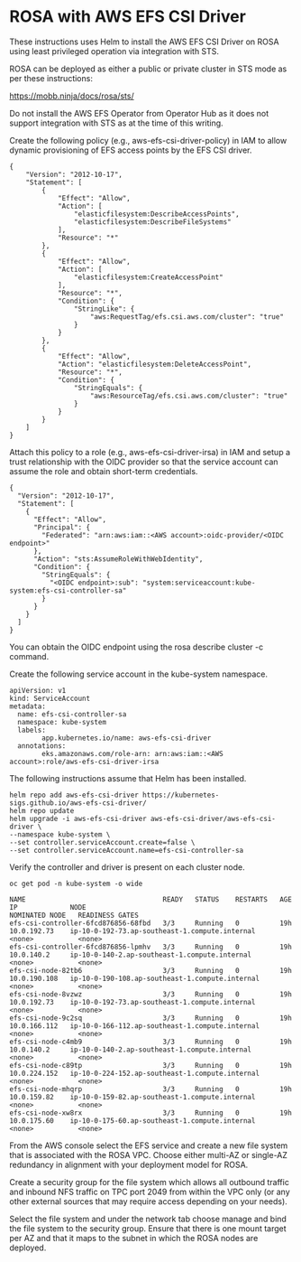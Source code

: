 # ROSA with AWS EFS CSI Driver

These instructions uses Helm to install the AWS EFS CSI Driver on ROSA using least privileged operation via integration with STS.

ROSA can be deployed as either a public or private cluster in STS mode as per these instructions:

https://mobb.ninja/docs/rosa/sts/

Do not install the AWS EFS Operator from Operator Hub as it does not support integration with STS as at the time of this writing.

Create the following policy (e.g., aws-efs-csi-driver-policy) in IAM to allow dynamic provisioning of EFS access points by the EFS CSI driver.

	{
	    "Version": "2012-10-17",
	    "Statement": [
	        {
	            "Effect": "Allow",
	            "Action": [
	                "elasticfilesystem:DescribeAccessPoints",
	                "elasticfilesystem:DescribeFileSystems"
	            ],
	            "Resource": "*"
	        },
	        {
	            "Effect": "Allow",
	            "Action": [
	                "elasticfilesystem:CreateAccessPoint"
	            ],
	            "Resource": "*",
	            "Condition": {
	                "StringLike": {
	                    "aws:RequestTag/efs.csi.aws.com/cluster": "true"
	                }
	            }
	        },
	        {
	            "Effect": "Allow",
	            "Action": "elasticfilesystem:DeleteAccessPoint",
	            "Resource": "*",
	            "Condition": {
	                "StringEquals": {
	                    "aws:ResourceTag/efs.csi.aws.com/cluster": "true"
	                }
	            }
	        }
	    ]
	}

Attach this policy to a role (e.g., aws-efs-csi-driver-irsa) in IAM and setup a trust relationship with the OIDC provider so that the service account can assume the role and obtain short-term credentials.

	{
	  "Version": "2012-10-17",
	  "Statement": [
	    {
	      "Effect": "Allow",
	      "Principal": {
	        "Federated": "arn:aws:iam::<AWS account>:oidc-provider/<OIDC endpoint>"
	      },
	      "Action": "sts:AssumeRoleWithWebIdentity",
	      "Condition": {
	        "StringEquals": {
	          "<OIDC endpoint>:sub": "system:serviceaccount:kube-system:efs-csi-controller-sa"
	        }
	      }
	    }
	  ]
	}
	
You can obtain the OIDC endpoint using the rosa describe cluster -c <cluster name> command.

Create the following service account in the kube-system namespace.
	
	apiVersion: v1
	kind: ServiceAccount
	metadata:
  	  name: efs-csi-controller-sa
  	  namespace: kube-system
  	  labels:
    	    app.kubernetes.io/name: aws-efs-csi-driver
  	  annotations:
    	    eks.amazonaws.com/role-arn: arn:aws:iam::<AWS account>:role/aws-efs-csi-driver-irsa

The following instructions assume that Helm has been installed.
	
	helm repo add aws-efs-csi-driver https://kubernetes-sigs.github.io/aws-efs-csi-driver/
	helm repo update
	helm upgrade -i aws-efs-csi-driver aws-efs-csi-driver/aws-efs-csi-driver \
	--namespace kube-system \
	--set controller.serviceAccount.create=false \
	--set controller.serviceAccount.name=efs-csi-controller-sa

Verify the controller and driver is present on each cluster node.
	
	oc get pod -n kube-system -o wide
	
	NAME                                  READY   STATUS    RESTARTS   AGE   IP             NODE                                              NOMINATED NODE   READINESS GATES
	efs-csi-controller-6fcd876856-68fbd   3/3     Running   0          19h   10.0.192.73    ip-10-0-192-73.ap-southeast-1.compute.internal    <none>           <none>
	efs-csi-controller-6fcd876856-lpmhv   3/3     Running   0          19h   10.0.140.2     ip-10-0-140-2.ap-southeast-1.compute.internal     <none>           <none>
	efs-csi-node-82tb6                    3/3     Running   0          19h   10.0.190.108   ip-10-0-190-108.ap-southeast-1.compute.internal   <none>           <none>
	efs-csi-node-8vzwz                    3/3     Running   0          19h   10.0.192.73    ip-10-0-192-73.ap-southeast-1.compute.internal    <none>           <none>
	efs-csi-node-9c2sq                    3/3     Running   0          19h   10.0.166.112   ip-10-0-166-112.ap-southeast-1.compute.internal   <none>           <none>
	efs-csi-node-c4mb9                    3/3     Running   0          19h   10.0.140.2     ip-10-0-140-2.ap-southeast-1.compute.internal     <none>           <none>
	efs-csi-node-c89tp                    3/3     Running   0          19h   10.0.224.152   ip-10-0-224-152.ap-southeast-1.compute.internal   <none>           <none>
	efs-csi-node-mhqrp                    3/3     Running   0          19h   10.0.159.82    ip-10-0-159-82.ap-southeast-1.compute.internal    <none>           <none>
	efs-csi-node-xw8rx                    3/3     Running   0          19h   10.0.175.60    ip-10-0-175-60.ap-southeast-1.compute.internal    <none>           <none>
	

From the AWS console select the EFS service and create a new file system that is associated with the ROSA VPC. Choose either multi-AZ or single-AZ redundancy in alignment with your deployment model for ROSA.
	
Create a security group for the file system which allows all outbound traffic and inbound NFS traffic on TPC port 2049 from within the VPC only (or any other external sources that may require access depending on your needs).

Select the file system and under the network tab choose manage and bind the file system to the security group. Ensure that there is one mount target per AZ and that it maps to the subnet in which the ROSA nodes are deployed.
	

	
